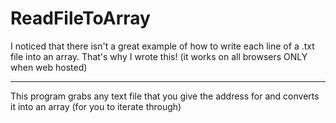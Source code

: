 # ReadFileToArray
I noticed that there isn't a great example of how to write each line of a .txt file into an array. That's why I wrote this! (it works on all browsers ONLY when web hosted)
<hr>
This program grabs any text file that you give the address for and converts it into an array (for you to iterate through)
